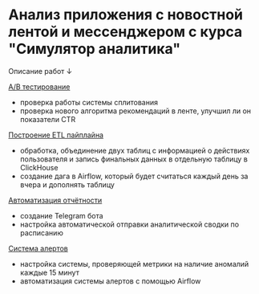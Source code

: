 # Анализ приложения с новостной лентой и мессенджером с курса "Симулятор аналитика"

Описание работ ↓

[A/B тестирование](https://github.com/karinatom/karpov_analyst_simulator/blob/main/AB%20test.ipynb)
- проверка работы системы сплитования
- проверка нового алгоритма рекомендаций в ленте, улучшил ли он показатели CTR


[Построение ETL пайплайна](https://github.com/karinatom/karpov_analyst_simulator/blob/main/ETL_pipeline.py)
- обработка, объединение двух таблиц с информацией о действиях пользователя и запись финальных данных в отдельную таблицу в ClickHouse
- создание дага в Airflow, который будет считаться каждый день за вчера и дополнять таблицу

[Автоматизация отчётности](https://github.com/karinatom/karpov_analyst_simulator/blob/main/daily_report.py)
- создание Telegram бота
- настройка автоматической отправки аналитической сводки по расписанию

[Система алертов](https://github.com/karinatom/karpov_analyst_simulator/blob/main/alert_system.py)
- настройка системы, проверяющей метрики на наличие аномалий каждые 15 минут
- автоматизация системы алертов с помощью Airflow
